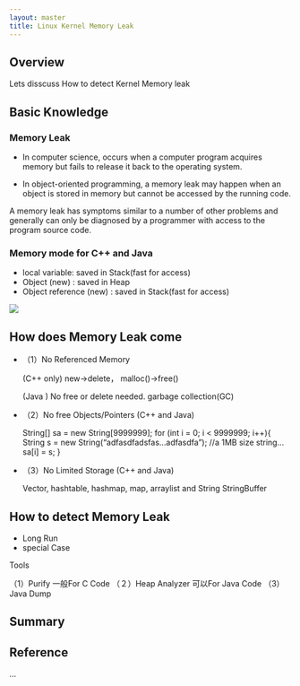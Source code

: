 ```yaml
---
layout: master
title: Linux Kernel Memory Leak
---
```


## Overview

Lets disscuss How to detect Kernel Memory leak

## Basic Knowledge

### Memory Leak

- In computer science, occurs when a computer program acquires memory but fails to release it back to the operating system.

- In object-oriented programming, a memory leak may happen when an object is stored in memory but cannot be accessed by the running code.

A memory leak has symptoms similar to a number of other problems and generally can only be diagnosed by a programmer with access to the program source code.

### Memory mode for C++ and Java

- local variable: saved in Stack(fast for access)
- Object (new)  : saved in Heap
- Object reference (new)  : saved in Stack(fast for access)


![](http://p.blog.csdn.net/images/p_blog_csdn_net/IloveAgile/EntryImages/20090122/memory.JPG)
## How does Memory Leak come

- （1）No Referenced Memory

   (C++ only) new->delete， malloc()->free()

   (Java ) No free or delete needed. garbage collection(GC)

- （2）No free Objects/Pointers (C++ and Java)

     
     String[] sa = new String[9999999];
     for (int i = 0; i < 9999999; i++){
       String s = new String(“adfasdfadsfas…adfasdfa”); //a 1MB size string…
       sa[i] = s;
     }

- （3）No Limited Storage (C++ and Java)

    Vector, hashtable, hashmap, map, arraylist and String StringBuffer


## How to detect Memory Leak


- Long Run
- special Case


Tools 


（1）Purify
   一般For C Code
  （２）Heap Analyzer
    可以For Java Code
  （3）Java Dump


## Summary

## Reference

...
